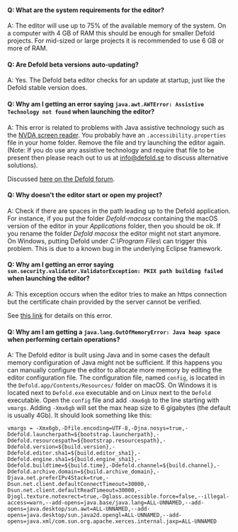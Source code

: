 #### Q: What are the system requirements for the editor?
A: The editor will use up to 75% of the available memory of the system. On a computer with 4 GB of RAM this should be enough for smaller Defold projects. For mid-sized or large projects it is recommended to use 6 GB or more of RAM.


#### Q: Are Defold beta versions auto-updating?
A: Yes. The Defold beta editor checks for an update at startup, just like the Defold stable version does.


#### Q: Why am I getting an error saying `java.awt.AWTError: Assistive Technology not found` when launching the editor?
A: This error is related to problems with Java assistive technology such as the [NVDA screen reader](https://www.nvaccess.org/download/). You probably have an `.accessibility.properties` file in your home folder. Remove the file and try launching the editor again. (Note: If you do use any assistive technology and require that file to be present then please reach out to us at info@defold.se to discuss alternative solutions).

Discussed [here on the Defold forum](https://forum.defold.com/t/editor-endless-loading-windows-10-1-2-169-solved/65481/3).


#### Q: Why doesn't the editor start or open my project?
A: Check if there are spaces in the path leading up to the Defold application. For instance, if you put the folder *Defold-macosx* containing the macOS version of the editor in your *Applications* folder, then you should be ok.  If you rename the folder *Defold macosx* the editor might not start anymore. On Windows, putting Defold under *C:\\Program Files\\* can trigger this problem. This is due to a known bug in the underlying Eclipse framework.


#### Q: Why am I getting an error saying `sun.security.validator.ValidatorException: PKIX path building failed` when launching the editor?
A: This exception occurs when the editor tries to make an https connection but the certificate chain provided by the server cannot be verified.

See [this link](https://github.com/defold/defold/blob/master/editor/README_TROUBLESHOOTING_PKIX.md) for details on this error.


#### Q: Why am I am getting a `java.lang.OutOfMemoryError: Java heap space` when performing certain operations?
A: The Defold editor is built using Java and in some cases the default memory configuration of Java might not be sufficient. If this happens you can manually configure the editor to allocate more memory by editing the editor configuration file. The configuration file, named `config`, is located in the `Defold.app/Contents/Resources/` folder on macOS. On Windows it is located next to `Defold.exe` executable and on Linux next to the `Defold` executable. Open the `config` file and add `-Xmx6gb` to the line starting with `vmargs`. Adding `-Xmx6gb` will set the max heap size to 6 gigabytes (the default is usually 4Gb). It should look something like this:

```
vmargs = -Xmx6gb,-Dfile.encoding=UTF-8,-Djna.nosys=true,-Ddefold.launcherpath=${bootstrap.launcherpath},-Ddefold.resourcespath=${bootstrap.resourcespath},-Ddefold.version=${build.version},-Ddefold.editor.sha1=${build.editor_sha1},-Ddefold.engine.sha1=${build.engine_sha1},-Ddefold.buildtime=${build.time},-Ddefold.channel=${build.channel},-Ddefold.archive.domain=${build.archive_domain},-Djava.net.preferIPv4Stack=true,-Dsun.net.client.defaultConnectTimeout=30000,-Dsun.net.client.defaultReadTimeout=30000,-Djogl.texture.notexrect=true,-Dglass.accessible.force=false,--illegal-access=warn,--add-opens=java.base/java.lang=ALL-UNNAMED,--add-opens=java.desktop/sun.awt=ALL-UNNAMED,--add-opens=java.desktop/sun.java2d.opengl=ALL-UNNAMED,--add-opens=java.xml/com.sun.org.apache.xerces.internal.jaxp=ALL-UNNAMED
```
